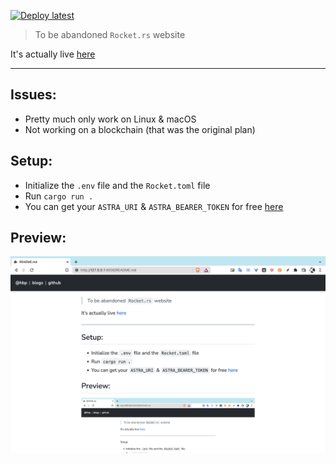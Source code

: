 [![Deploy latest](https://github.com/hoangph271/hbp/actions/workflows/deploy-latest.yml/badge.svg)](https://github.com/hoangph271/hbp/actions/workflows/deploy-latest.yml)

> To be abandoned `Rocket.rs` website

It's actually live [here](https://sneu.date/)

---

## Issues:
- Pretty much only work on Linux & macOS
- Not working on a blockchain (that was the original plan)

## Setup:

- Initialize the `.env` file and the `Rocket.toml` file
- Run `cargo run .`
- You can get your `ASTRA_URI` & `ASTRA_BEARER_TOKEN` for free [here](https://astra.datastax.com/)

## Preview:

![image](static/images/hbp.png)
